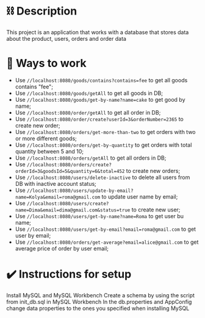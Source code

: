 # :chains: Description 
This project is an application that works with a database that stores data about the product, users, orders and order data

# :rocket: Ways to work 
- Use `//localhost:8080/goods/contains?contains=fee` to get all goods contains "fee";
- Use `//localhost:8080/goods/getAll` to get all goods in DB;
- Use `//localhost:8080/goods/get-by-name?name=cake` to get good by name;
- Use `//localhost:8080/order/getAll` to get all order in DB;
- Use `//localhost:8080/order/create?userId=3&orderNumber=2365` to create new order;
- Use `//localhost:8080/orders/get-more-than-two` to get orders with two or more different goods;
- Use `//localhost:8080/orders/get-by-quantity` to get orders with total quantity between 5 and 10;
- Use `//localhost:8080/orders/getAll` to get all orders in DB;
- Use `//localhost:8080/orders/create?orderId=3&goodsId=5&quantity=6&total=452` to create new orders;
- Use `//localhost:8080/users/delete-inactive` to delete all users from DB with inactive account status;
- Use `//localhost:8080/users/update-by-email?name=Kolya&email=roma@gmail.com` to update user name by email;
- Use `//localhost:8080/users/create?name=Dima&email=dima@gmail.com&status=true` to create new user;
- Use `//localhost:8080/users/get-by-name?name=Roma` to get user bu name;
- Use `//localhost:8080/users/get-by-email?email=roma@gmail.com` to get user by email;
- Use `//localhost:8080/orders/get-average?email=alice@gmail.com` to get average price of order by user email;


# ✔️ Instructions for setup 
Install MySQL and MySQL Workbench
Create a schema by using the script from init_db.sql in MySQL Workbench
In the db.properties and AppConfig change data properties to the ones you specified when installing MySQL

